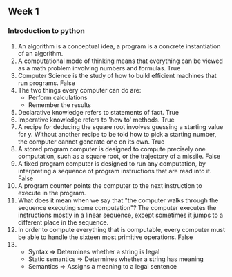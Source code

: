 ## Week 1 ##
### Introduction to python ###
1. An algorithm is a conceptual idea, a program is a concrete instantiation of an algorithm.
2. A computational mode of thinking means that everything can be viewed as a math problem involving numbers and formulas. True
3. Computer Science is the study of how to build efficient machines that run programs. False
4. The two things every computer can do are:
	- Perform calculations
	- Remember the results
5. Declarative knowledge refers to statements of fact. True
6. Imperative knowledge refers to 'how to' methods. True
7. A recipe for deducing the square root involves guessing a starting value for y. Without another recipe to be told how to pick a starting number, the computer cannot generate one on its own. True
8. A stored program computer is designed to compute precisely one computation, such as a square root, or the trajectory of a missile. False
9. A fixed program computer is designed to run any computation, by interpreting a sequence of program instructions that are read into it. False
10. A program counter points the computer to the next instruction to execute in the program.
11. What does it mean when we say that "the computer walks through the sequence executing some computation"? 
	The computer executes the instructions mostly in a linear sequence, except sometimes it jumps to a different place in the sequence.
12. In order to compute everything that is computable, every computer must be able to handle the sixteen most primitive operations. False
13.	- Syntax => Determines whether a string is legal
	- Static semantics => Determines whether a string has meaning
	- Semantics => Assigns a meaning to a legal sentence